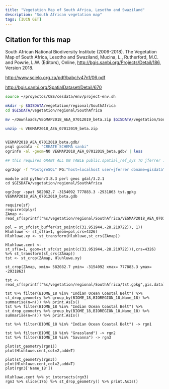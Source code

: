 ```yaml
---
title: "Vegetation Map of South Africa, Lesotho and Swaziland"
description: "South African vegetation map"
tags: [IUCN GET]
---
```


## Citation for this map
South African National Biodiversity Institute (2006-2018). The Vegetation Map of South Africa, Lesotho and Swaziland, Mucina, L., Rutherford, M.C. and Powrie, L.W. (Editors), Online, http://bgis.sanbi.org/Projects/Detail/186, Version 2018.


http://www.scielo.org.za/pdf/babc/v47n1/06.pdf

http://bgis.sanbi.org/SpatialDataset/Detail/670

```sh
source ~/proyectos/CES/cesdata/env/project-env.sh

mkdir -p $GISDATA/vegetation/regional/SouthAfrica
cd $GISDATA/vegetation/regional/SouthAfrica

mv ~/Downloads/VEGMAP2018_AEA_07012019_beta.zip $GISDATA/vegetation/SouthAfrica

unzip -u VEGMAP2018_AEA_07012019_beta.zip


VEGMAP2018_AEA_07012019_beta.gdb/
psql gisdata -c "CREATE SCHEMA sanbi"
ogrinfo -al -geom=NO VEGMAP2018_AEA_07012019_beta.gdb/ | less

## this requires GRANT ALL ON TABLE public.spatial_ref_sys TO jferrer :

ogr2ogr -f "PostgreSQL" PG:"host=localhost user=jferrer dbname=gisdata" -lco SCHEMA=sanbi -nlt MULTIPOLYGON VEGMAP2018_AEA_07012019_beta.gdb/
```

```{bash}
module add python/3.8.3 perl geos gdal/3.2.1
cd $GISDATA/vegetation/regional/SouthAfrica

ogr2ogr -spat 582082.7 -3154092 777883.3 -2931863 tst.gpkg VEGMAP2018_AEA_07012019_beta.gdb
```

```{r}
require(sf)
require(dplyr)
ZAmap <- read_sf(sprintf("%s/vegetation/regional/SouthAfrica/VEGMAP2018_AEA_07012019_beta.gdb",gis.data))

pol = st_sfc(st_buffer(st_point(c(31.951944,-28.219722)), 1))
Hluhluwe <- st_sf(a=1, geom=pol,crs=4326)
Hluhluwe.xy <- st_transform(Hluhluwe,st_crs(ZAmap))

Hluhluwe.cent <-
st_sf(a=1, geom=st_sfc(st_point(c(31.951944,-28.219722))),crs=4326) %>% st_transform(st_crs(ZAmap))
tst <- st_crop(ZAmap, Hluhluwe.xy)

st_crop(ZAmap, xmin= 582082.7 ymin= -3154092 xmax= 777883.3 ymax= -2931863)

tst <- read_sf(sprintf("%s/vegetation/regional/SouthAfrica/tst.gpkg",gis.data))

tst %>% filter(BIOME_18 %in% "Indian Ocean Coastal Belt") %>% st_drop_geometry %>% group_by(BIOME_18,BIOREGION_18,Name_18) %>% summarise(n=n()) %>% print.AsIs()
tst %>% filter(BIOME_18 %in% "Indian Ocean Coastal Belt") %>% st_drop_geometry %>% group_by(BIOME_18,BIOREGION_18,Name_18) %>% summarise(n=n()) %>% print.AsIs()

tst %>% filter(BIOME_18 %in% "Indian Ocean Coastal Belt") -> rgn1

tst %>% filter(BIOME_18 %in% "Grassland") -> rgn2
tst %>% filter(BIOME_18 %in% "Savanna") -> rgn3

plot(st_geometry(rgn1))
plot(Hluhluwe.cent,col=2,add=T)

plot(st_geometry(rgn3))
plot(Hluhluwe.cent,col=2,add=T)
plot(rgn3['Name_18'])

Hluhluwe.cent %>% st_intersects(rgn3)
rgn3 %>% slice(176) %>% st_drop_geometry() %>% print.AsIs()

```
